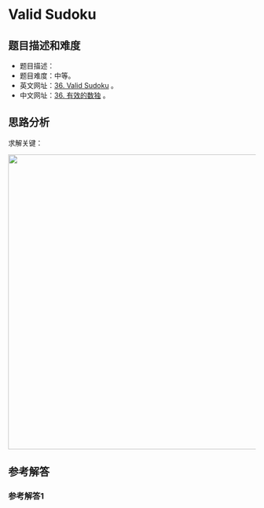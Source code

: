# Valid Sudoku

## 题目描述和难度
+ 题目描述：
+ 题目难度：中等。
+ 英文网址：[36. Valid Sudoku](https://leetcode.com/problems/valid-sudoku/description/)  。
+ 中文网址：[36. 有效的数独](https://leetcode-cn.com/problems/valid-sudoku/description/)  。
## 思路分析
求解关键：

<img src="https://liweiwei1419.github.io/images/leetcode-solution/" width="600">

## 参考解答
### 参考解答1

```java

```